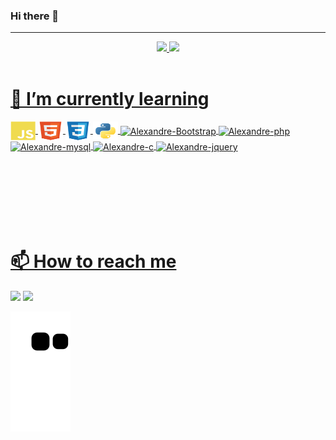 
<link rel="stylesheet" href="https://cdn.jsdelivr.net/gh/devicons/devicon@v2.14.0/devicon.min.css">

### Hi there 👋
<hr/>

<div align="center">
  <a href="https://github.com/alexandr30novaes">
  <img height="180em" src="https://github-readme-stats.vercel.app/api?username=alexandr30novaes&show_icons=true&theme=tokyonight&include_all_commits=true&count_private=true"/>
  <img height="180em" src="https://github-readme-stats.vercel.app/api/top-langs/?username=alexandr30novaes&layout=compact&langs_count=7&theme=tokyonight"/>
</div>
  
<div style="display: inline_block"><br>
  <h1> 🌱 I’m currently learning </h1>
  <img align="center" alt="Alexandre-Js" height="30" width="40" src="https://raw.githubusercontent.com/devicons/devicon/master/icons/javascript/javascript-plain.svg">
  <img align="center" alt="Alexandre-HTML" height="30" width="40" src="https://raw.githubusercontent.com/devicons/devicon/master/icons/html5/html5-original.svg">
  <img align="center" alt="Alexandre-CSS" height="30" width="40" src="https://raw.githubusercontent.com/devicons/devicon/master/icons/css3/css3-original.svg">
  <img align="center" alt="Alexandre-Python" height="30" width="40" src="https://raw.githubusercontent.com/devicons/devicon/master/icons/python/python-original.svg">
  <img align="center" alt="Alexandre-Bootstrap" height="30" width="40" src="https://cdn.jsdelivr.net/gh/devicons/devicon/icons/bootstrap/bootstrap-original.svg" />
  <img align="center" alt="Alexandre-php" height="30" width="40" src="https://cdn.jsdelivr.net/gh/devicons/devicon/icons/php/php-original.svg" />
  <img align="center" alt="Alexandre-mysql" height="30" width="40" src="https://cdn.jsdelivr.net/gh/devicons/devicon/icons/c/c-original.svg" />
  <img align="center" alt="Alexandre-c" height="30" width="40" src="https://cdn.jsdelivr.net/gh/devicons/devicon/icons/mysql/mysql-original-wordmark.svg" />
  <img align="center" alt="Alexandre-jquery" height="30" width="40" src="https://cdn.jsdelivr.net/gh/devicons/devicon/icons/jquery/jquery-original-wordmark.svg" />
  
  <br></br>
  <br></br>
  <br></br>

   <h1> 📫 How to reach me </h1>

   <a href = "mailto:ale.oliveira00@gmail.com"><img src="https://img.shields.io/badge/-Gmail-%23333?style=for-the-badge&logo=gmail&logoColor=white" target="_blank"></a>
   <a href="https://www.linkedin.com/in/alexandre-novaes-09b454213"><img src="https://img.shields.io/badge/LinkedIn-0077B5?style=for-the-badge&logo=linkedin&logoColor=white" target="_blank"></a>
   
   <a href="https://img.shields.io/badge/PHP-777BB4?style=for-the-badge&logo=php&logoColor=white"></a>
                                                  
  
 
   ![Snake animation](https://github.com/Keykrono/Keykrono/blob/output/github-contribution-grid-snake.svg)
 
</div>
  <img align="right" alt="" height="150" style="border-radius:50px;" src="">
</div>
